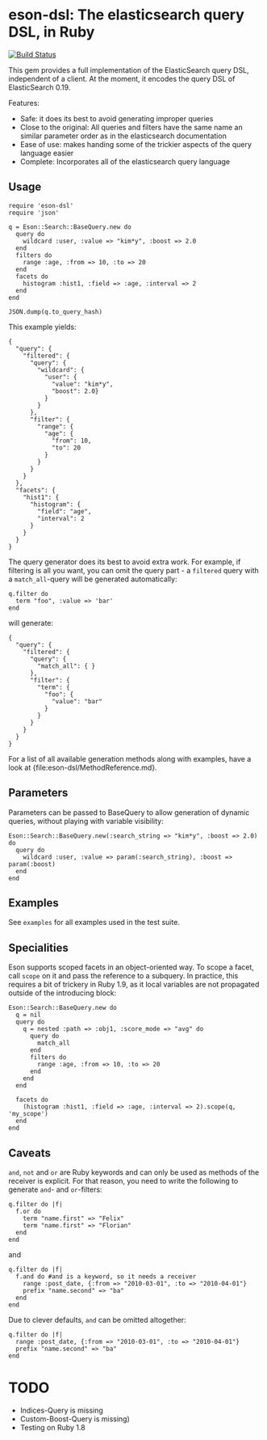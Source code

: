 # eson-dsl: The elasticsearch query DSL, in Ruby

[![Build Status](https://secure.travis-ci.org/Asquera/eson-dsl.png?branch=master)](http://travis-ci.org/Asquera/eson-dsl)

This gem provides a full implementation of the ElasticSearch query DSL, independent of a client. At the moment, it encodes the query DSL of ElasticSearch 0.19.

Features:

* Safe: it does its best to avoid generating improper queries
* Close to the original: All queries and filters have the same name an similar parameter order as in the elasticsearch documentation
* Ease of use: makes handing some of the trickier aspects of the query language easier
* Complete: Incorporates all of the elasticsearch query language

## Usage

    require 'eson-dsl'
    require 'json'
    
    q = Eson::Search::BaseQuery.new do
      query do
        wildcard :user, :value => "kim*y", :boost => 2.0
      end
      filters do
        range :age, :from => 10, :to => 20
      end
      facets do
        histogram :hist1, :field => :age, :interval => 2
      end
    end
    
    JSON.dump(q.to_query_hash)

This example yields:

    {
      "query": {
        "filtered": {
          "query": {
            "wildcard": {
              "user": {
                "value": "kim*y",
                "boost": 2.0}
              }
            }
          },
          "filter": {
            "range": {
              "age": {
                "from": 10,
                "to": 20
              }
            }
          }
        }
      },
      "facets": {
        "hist1": {
          "histogram": {
            "field": "age",
            "interval": 2
          }
        }
      }
    }

The query generator does its best to avoid extra work. For example, if filtering is all you want, you can omit the query part - a `filtered` query with a `match_all`-query will be generated automatically:

    q.filter do
      term "foo", :value => 'bar'
    end

will generate:

    {
      "query": {
        "filtered": {
          "query": {
            "match_all": { }
          },
          "filter": {
            "term": {
              "foo": {
                "value": "bar"
              }
            }
          }
        }
      }
    }

For a list of all available generation methods along with examples, have a look at {file:eson-dsl/MethodReference.md}.

## Parameters

Parameters can be passed to BaseQuery to allow generation of dynamic queries, without playing with variable visibility:

    Eson::Search::BaseQuery.new(:search_string => "kim*y", :boost => 2.0) do
      query do
        wildcard :user, :value => param(:search_string), :boost => param(:boost)
      end
    end

## Examples

See `examples` for all examples used in the test suite.

## Specialities

Eson supports scoped facets in an object-oriented way. To scope a facet, call `scope` on it and pass the reference to a subquery. In practice, this requires a bit of trickery in Ruby 1.9, as it local variables are not propagated outside of the introducing block:

    Eson::Search::BaseQuery.new do
      q = nil
      query do
        q = nested :path => :obj1, :score_mode => "avg" do
          query do
            match_all
          end
          filters do
            range :age, :from => 10, :to => 20
          end
        end
      end

      facets do
        (histogram :hist1, :field => :age, :interval => 2).scope(q, 'my_scope')
      end
    end

## Caveats

`and`, `not` and `or` are Ruby keywords and can only be used as methods of the receiver is explicit. For that reason, you need to write the following to generate `and`- and `or`-filters:

    q.filter do |f|
      f.or do
        term "name.first" => "Felix"
        term "name.first" => "Florian"
      end
    end

and

    q.filter do |f|
      f.and do #and is a keyword, so it needs a receiver
        range :post_date, {:from => "2010-03-01", :to => "2010-04-01"}
        prefix "name.second" => "ba"
      end
    end

Due to clever defaults, `and` can be omitted altogether:

    q.filter do |f|
      range :post_date, {:from => "2010-03-01", :to => "2010-04-01"}
      prefix "name.second" => "ba"
    end

# TODO

* Indices-Query is missing
* Custom-Boost-Query is missing)
* Testing on Ruby 1.8
